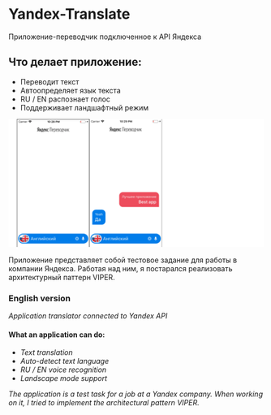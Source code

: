 # Yandex-Translate
Приложение-переводчик подключенное к API Яндекса

## Что делает приложение:
* Переводит текст
* Автоопределяет язык текста
* RU / EN распознает голос
* Поддерживает ландшафтный режим  
  
![Screenshot](Screen_Shot.png)  
  
Приложение представляет собой тестовое задание для работы в компании Яндекса. Работая над ним, я постарался реализовать архитектурный паттерн VIPER.

### English version
_Application translator connected to Yandex API_

#### What an application can do:
* _Text translation_
* _Auto-detect text language_
* _RU / EN voice recognition_
* _Landscape mode support_  

_The application is a test task for a job at a Yandex company. When working on it, I tried to implement the architectural pattern VIPER._
